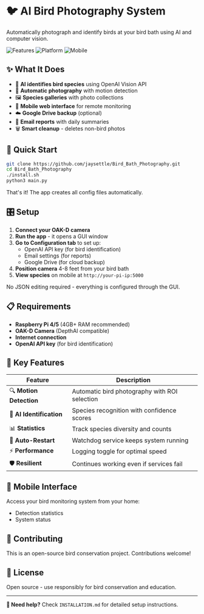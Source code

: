 # 🐦 AI Bird Photography System

Automatically photograph and identify birds at your bird bath using AI and computer vision.

![Features](https://img.shields.io/badge/Features-AI%20Identification-blue) ![Platform](https://img.shields.io/badge/Platform-Raspberry%20Pi-red) ![Mobile](https://img.shields.io/badge/Mobile-Web%20Interface-green)

## ✨ What It Does

- 🤖 **AI identifies bird species** using OpenAI Vision API
- 📸 **Automatic photography** with motion detection  
- 🖼️ **Species galleries** with photo collections
- 📱 **Mobile web interface** for remote monitoring
- ☁️ **Google Drive backup** (optional)
- 📧 **Email reports** with daily summaries
- 🗑️ **Smart cleanup** - deletes non-bird photos

## 🚀 Quick Start

```bash
git clone https://github.com/jaysettle/Bird_Bath_Photography.git
cd Bird_Bath_Photography
./install.sh
python3 main.py
```

That's it! The app creates all config files automatically.

## 🎛️ Setup

1. **Connect your OAK-D camera**
2. **Run the app** - it opens a GUI window
3. **Go to Configuration tab** to set up:
   - OpenAI API key (for bird identification)
   - Email settings (for reports)  
   - Google Drive (for cloud backup)
4. **Position camera** 4-8 feet from your bird bath
5. **View species** on mobile at `http://your-pi-ip:5000`

No JSON editing required - everything is configured through the GUI.

## 📋 Requirements

- **Raspberry Pi 4/5** (4GB+ RAM recommended)
- **OAK-D Camera** (DepthAI compatible)
- **Internet connection**
- **OpenAI API key** (for bird identification)

## 🎯 Key Features

| Feature | Description |
|---------|-------------|
| 🔍 **Motion Detection** | Automatic bird photography with ROI selection |
| 🤖 **AI Identification** | Species recognition with confidence scores |
| 📊 **Statistics** | Track species diversity and counts |
| 🔄 **Auto-Restart** | Watchdog service keeps system running |
| ⚡ **Performance** | Logging toggle for optimal speed |
| 🛡️ **Resilient** | Continues working even if services fail |

## 📱 Mobile Interface

Access your bird monitoring system from your home: 
- Detection statistics
- System status

## 🤝 Contributing

This is an open-source bird conservation project. Contributions welcome!

## 📄 License

Open source - use responsibly for bird conservation and education.

---

**🔧 Need help?** Check `INSTALLATION.md` for detailed setup instructions.

